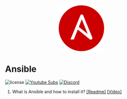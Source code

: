 <p align="center">
  <img width="150px" src="ansible.png">
</p>

# Ansible
![license](https://img.shields.io/badge/license-GPLv3.0-brightgreen.svg?style=flat)
[![Youtube Subs](https://img.shields.io/youtube/channel/subscribers/UCpNg_I2e8d5_6fU_OOKVG7Q?style=social)](https://www.youtube.com/channel/UCpNg_I2e8d5_6fU_OOKVG7Q?sub_confirmation=1)
[![Discord](https://img.shields.io/discord/719782239466160139)](https://discord.gg/cHMftfe)


1. What is Ansible and how to install it? [[Readme]](01/README.md) [[Video]]()